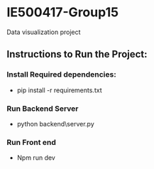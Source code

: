 # IE500417-Group15
 Data visualization project

## Instructions to Run the Project:

### Install Required dependencies:
 - pip install -r requirements.txt

### Run Backend Server
 - python backend\server.py


### Run Front end 
 -  Npm run dev

